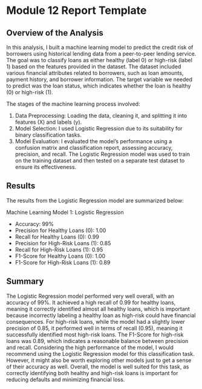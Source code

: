 # Module 12 Report Template

## Overview of the Analysis

In this analysis, I built a machine learning model to predict the credit risk of borrowers using historical lending data from a peer-to-peer lending service. The goal was to classify loans as either healthy (label 0) or high-risk (label 1) based on the features provided in the dataset.
The dataset included various financial attributes related to borrowers, such as loan amounts, payment history, and borrower information. The target variable we needed to predict was the loan status, which indicates whether the loan is healthy (0) or high-risk (1).

The stages of the machine learning process involved:
1.	Data Preprocessing: Loading the data, cleaning it, and splitting it into features (X) and labels (y).
2.	Model Selection: I used Logistic Regression due to its suitability for binary classification tasks.
3.	Model Evaluation: I evaluated the model’s performance using a confusion matrix and classification report, assessing accuracy, precision, and recall.
The Logistic Regression model was used to train on the training dataset and then tested on a separate test dataset to ensure its effectiveness.


## Results

The results from the Logistic Regression model are summarized below:

Machine Learning Model 1: Logistic Regression

- Accuracy: 99%
- Precision for Healthy Loans (0): 1.00
- Recall for Healthy Loans (0): 0.99
- Precision for High-Risk Loans (1): 0.85
- Recall for High-Risk Loans (1): 0.95
- F1-Score for Healthy Loans (0): 1.00
- F1-Score for High-Risk Loans (1): 0.89

## Summary

The Logistic Regression model performed very well overall, with an accuracy of 99%. It achieved a high recall of 0.99 for healthy loans, meaning it correctly identified almost all healthy loans, which is important because incorrectly labeling a healthy loan as high-risk could have financial consequences.
For high-risk loans, while the model had a slightly lower precision of 0.85, it performed well in terms of recall (0.95), meaning it successfully identified most high-risk loans. The F1-Score for high-risk loans was 0.89, which indicates a reasonable balance between precision and recall.
Considering the high performance of the model, I would recommend using the Logistic Regression model for this classification task. However, it might also be worth exploring other models just to get a sense of their accuracy as well.
Overall, the model is well suited for this task, as correctly identifying both healthy and high-risk loans is important for reducing defaults and minimizing financial loss.
